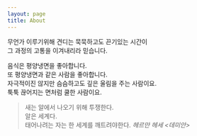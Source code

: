 ```yaml
---
layout: page
title: About
---
```


무언가 이루기위해 견디는 묵묵하고도 끈기있는 시간이     
그 과정의 고통을 이겨내리라 믿습니다.


음식은 평양냉면을 좋아합니다.  
또 평양냉면과 같은 사람을 좋아합니다.  
자극적이진 않지만 슴슴하고도 깊은 울림을 주는 사람이요.  
툭툭 끊어지는 면처럼 쿨한 사람이요.  


>새는 알에서 나오기 위해 투쟁한다.  
>알은 세계다.  
>태어나려는 자는 한 세계를 깨트려야한다. *헤르만 헤세 <데미안>*


